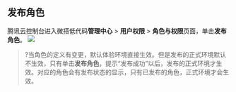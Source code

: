 ## 发布角色
腾讯云控制台进入微搭低代码**管理中心** > **用户权限** > **角色与权限**页面，单击**发布角色**。
![](https://main.qcloudimg.com/raw/cfe2859dc9bfa03b7499dd5d26557b19.png)
>?当角色的定义有变更，默认体验环境直接生效。但是发布的正式环境默认不生效，只有单击**发布角色**，提示“发布成功”以后，发布的正式环境才生效。对应的角色会有发布状态的显示，只有已发布的角色，正式环境才会生效。
